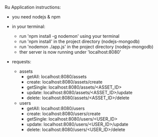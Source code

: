 Ru Application instructions:

- you need nodejs & npm

- in your terminal:
    - run 'npm install -g nodemon' using your terminal
    - run 'npm install' in the project directory (nodejs-mongodb)
    - run 'nodemon ./app.js' in the project directory (nodejs-mongodb)
    - ther server is now running under 'localhost:8080'
- requests:
    - assets
        - getAll:       localhost:8080/assets
        - create:       localhost:8080/assets/create
        - getSingle:    localhost:8080/assets/<ASSET_ID>
        - update:       localhost:8080/assets/<ASSET_ID>/update
        - delete:       localhost:8080/assets/<ASSET_ID>/delete
    - users
        - getAll:       localhost:8080/users
        - create:       localhost:8080/users/create
        - getSingle:    localhost:8080/users/<USER_ID>
        - update:       localhost:8080/users/<USER_ID>/update
        - delete:       localhost:8080/users/<USER_ID>/delete